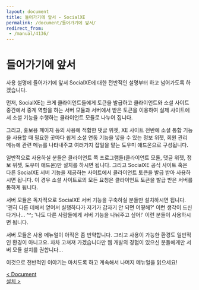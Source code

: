 ```yaml
---
layout: document
title: 들어가기에 앞서 - SocialXE
permalink: /document/들어가기에 앞서/
redirect_from:
 - /manual/4136/
---
```


# 들어가기에 앞서

사용 설명에 들어가기에 앞서 SocialXE에 대한 전반적인 설명부터 하고 넘어가도록 하겠습니다.

먼저, SocialXE는 크게 클라이언트들에게 토큰을 발급하고 클라이언트와 소셜 사이트 중간에서 중계 역할을 하는 서버 모듈과 서버에서 받은 토큰을 이용하여 실제 사이트에서 소셜 기능을 수행하는 클라이언트 모듈로 나누어 집니다.

그리고, 홍보용 페이지 등의 사용에 적합한 댓글 위젯, XE 사이트 전반에 소셜 통합 기능을 사용할 때 필요한 곳마다 쉽게 소셜 연동 기능을 넣을 수 있는 정보 위젯, 회원 관리 메뉴에 관련 메뉴를 나타내주고 여러가지 잡일을 맡는 도우미 애드온으로 구성됩니다.

일반적으로 사용하실 분들은 클라이언트 쪽 프로그램들(클라이언트 모듈, 댓글 위젯, 정보 위젯, 도우미 애드온)만 설치를 하시면 됩니다. 그리고 SocialXE 공식 사이트 혹은 다른 SocialXE 서버 기능을 제공하는 사이트에서 클라이언트 토큰을 발급 받아 사용하시면 됩니다. 이 경우 소셜 사이트로의 모든 요청은 클라이언트 토큰을 발급 받은 서버를 통하게 됩니다.

서버 모듈은 독자적으로 SocialXE 서버 기능을 구축하실 분들만 설치하시면 됩니다. '괜히 다른 데에서 얻어서 실행하다가 저기가 갑자기 안 되면 어떻해?' 이런 생각이 드신다거나... ^^; '나도 다른 사람들에게 서버 기능을 나눠주고 싶어!' 이런 분들이 사용하시면 됩니다.

서버 모듈은 사용 메뉴얼이 아직은 좀 빈약합니다. 그리고 사용이 가능한 환경도 일반적인 환경이 아니고요. 차차 고쳐져 가겠습니다만 웹 개발의 경험이 있으신 분들에게만 서버 모듈 설치를 권합니다...

이것으로 전반적인 이야기는 마치도록 하고 계속해서 나머지 메뉴얼을 읽으세요!

<div class="pull-left">
	<a class="btn btn-default" href="../../document/">< Document</a>
</div>

<div class="pull-right">
	<a class="btn btn-default" href="../설치/">설치 ></a>
</div>

<script>
	set_pills('toc_2');
</script>